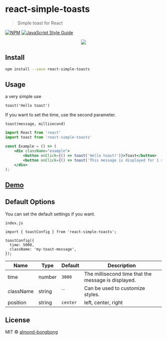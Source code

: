 # react-simple-toasts

> Simple toast for React

[![NPM](https://img.shields.io/npm/v/react-simple-toasts.svg)](https://www.npmjs.com/package/react-simple-toasts) [![JavaScript Style Guide](https://img.shields.io/badge/code_style-standard-brightgreen.svg)](https://standardjs.com)

<p align="center">
<img src="https://res.cloudinary.com/dfyuv19ig/image/upload/v1570547628/github/react-simple-toasts-demo_vg6mgs.gif" />
</p>

## Install

```bash
npm install --save react-simple-toasts
```

## Usage

a very simple use

`toast('Hello toast')`

If you want to set the time, use the second parameter.

`toast(message, millisecond)`

```jsx
import React from 'react'
import toast from 'react-simple-toasts'

const Example = () => (
    <div className="example">
        <button onClick={() => toast('Hello toast!')}>Toast</button>
        <button onClick={() => toast('This message is displayed for 1 second.', 1000)}>One-second toast</button>
    </div>
);
```

## [Demo](https://almond-bongbong.github.io/react-simple-toasts/)

## Default Options

You can set the default settings if you want.

`index.js`
```$jsx
import { toastConfig } from 'react-simple-toasts';

toastConfig({
  time: 5000,
  className: 'my-toast-message',
});
```

| Name         | Type    | Default | Description |
| ------------ | ------- | ------- | ----------- |
| time | number | `3000` | The millisecond time that the message is displayed. |
| className | string | `` | Can be used to customize styles. |
| position | string | `center` | left, center, right |

## License

MIT © [almond-bongbong](https://github.com/almond-bongbong)
